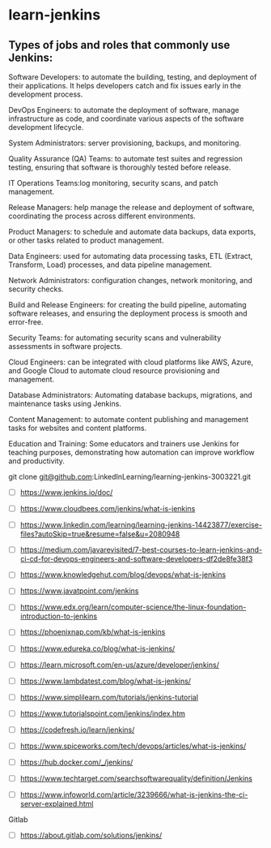 # learn-jenkins

## Types of jobs and roles that commonly use Jenkins:

Software Developers: to automate the building, testing, and deployment of their applications. It helps developers catch and fix issues early in the development process.

DevOps Engineers: to automate the deployment of software, manage infrastructure as code, and coordinate various aspects of the software development lifecycle.

System Administrators: server provisioning, backups, and monitoring.

Quality Assurance (QA) Teams: to automate test suites and regression testing, ensuring that software is thoroughly tested before release.

IT Operations Teams:log monitoring, security scans, and patch management.

Release Managers: help manage the release and deployment of software, coordinating the process across different environments.

Product Managers: to schedule and automate data backups, data exports, or other tasks related to product management.

Data Engineers: used for automating data processing tasks, ETL (Extract, Transform, Load) processes, and data pipeline management.

Network Administrators: configuration changes, network monitoring, and security checks.

Build and Release Engineers: for creating the build pipeline, automating software releases, and ensuring the deployment process is smooth and error-free.

Security Teams: for automating security scans and vulnerability assessments in software projects.

Cloud Engineers: can be integrated with cloud platforms like AWS, Azure, and Google Cloud to automate cloud resource provisioning and management.

Database Administrators: Automating database backups, migrations, and maintenance tasks using Jenkins.

Content Management: to automate content publishing and management tasks for websites and content platforms.

Education and Training: Some educators and trainers use Jenkins for teaching purposes, demonstrating how automation can improve workflow and productivity.

 git clone git@github.com:LinkedInLearning/learning-jenkins-3003221.git


- [ ] https://www.jenkins.io/doc/
- [ ] https://www.cloudbees.com/jenkins/what-is-jenkins
- [ ] https://www.linkedin.com/learning/learning-jenkins-14423877/exercise-files?autoSkip=true&resume=false&u=2080948
- [ ] https://medium.com/javarevisited/7-best-courses-to-learn-jenkins-and-ci-cd-for-devops-engineers-and-software-developers-df2de8fe38f3
- [ ] https://www.knowledgehut.com/blog/devops/what-is-jenkins
- [ ] https://www.javatpoint.com/jenkins
- [ ] https://www.edx.org/learn/computer-science/the-linux-foundation-introduction-to-jenkins
- [ ] https://phoenixnap.com/kb/what-is-jenkins
- [ ] https://www.edureka.co/blog/what-is-jenkins/
- [ ] https://learn.microsoft.com/en-us/azure/developer/jenkins/
- [ ] https://www.lambdatest.com/blog/what-is-jenkins/
- [ ] https://www.simplilearn.com/tutorials/jenkins-tutorial
- [ ] https://www.tutorialspoint.com/jenkins/index.htm
- [ ] https://codefresh.io/learn/jenkins/
- [ ] https://www.spiceworks.com/tech/devops/articles/what-is-jenkins/
- [ ] https://hub.docker.com/_/jenkins/
- [ ] https://www.techtarget.com/searchsoftwarequality/definition/Jenkins
- [ ] https://www.infoworld.com/article/3239666/what-is-jenkins-the-ci-server-explained.html



Gitlab
- [ ] https://about.gitlab.com/solutions/jenkins/

